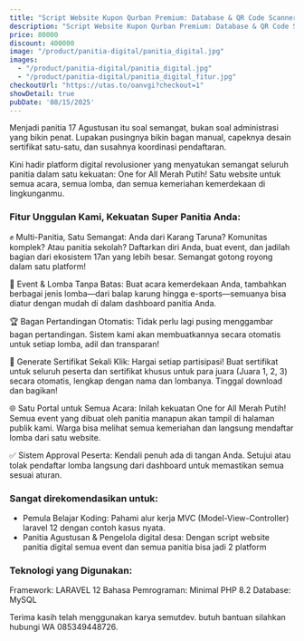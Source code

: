 ```yaml
---
title: "Script Website Kupon Qurban Premium: Database & QR Code Scanner!"
description: "Script Website Kupon Qurban Premium: Database & QR Code Scanner!"
price: 80000
discount: 400000
image: "/product/panitia-digital/panitia_digital.jpg"
images:
  - "/product/panitia-digital/panitia_digital.jpg"
  - "/product/panitia-digital/panitia_digital_fitur.jpg"
checkoutUrl: "https://utas.to/oanvgi?checkout=1"
showDetail: true
pubDate: '08/15/2025'
---
```

Menjadi panitia 17 Agustusan itu soal semangat, bukan soal administrasi yang bikin penat. Lupakan pusingnya bikin bagan manual, capeknya desain sertifikat satu-satu, dan susahnya koordinasi pendaftaran.

Kini hadir platform digital revolusioner yang menyatukan semangat seluruh panitia dalam satu kekuatan: One for All Merah Putih! Satu website untuk semua acara, semua lomba, dan semua kemeriahan kemerdekaan di lingkunganmu.

### Fitur Unggulan Kami, Kekuatan Super Panitia Anda:

✊ Multi-Panitia, Satu Semangat: Anda dari Karang Taruna? Komunitas komplek? Atau panitia sekolah? Daftarkan diri Anda, buat event, dan jadilah bagian dari ekosistem 17an yang lebih besar. Semangat gotong royong dalam satu platform!

🎉 Event & Lomba Tanpa Batas: Buat acara kemerdekaan Anda, tambahkan berbagai jenis lomba—dari balap karung hingga e-sports—semuanya bisa diatur dengan mudah di dalam dashboard panitia Anda.

🏆 Bagan Pertandingan Otomatis: Tidak perlu lagi pusing menggambar bagan pertandingan. Sistem kami akan membuatkannya secara otomatis untuk setiap lomba, adil dan transparan!

📜 Generate Sertifikat Sekali Klik: Hargai setiap partisipasi! Buat sertifikat untuk seluruh peserta dan sertifikat khusus untuk para juara (Juara 1, 2, 3) secara otomatis, lengkap dengan nama dan lombanya. Tinggal download dan bagikan!

🌐 Satu Portal untuk Semua Acara: Inilah kekuatan One for All Merah Putih! Semua event yang dibuat oleh panitia manapun akan tampil di halaman publik kami. Warga bisa melihat semua kemeriahan dan langsung mendaftar lomba dari satu website.

✅ Sistem Approval Peserta: Kendali penuh ada di tangan Anda. Setujui atau tolak pendaftar lomba langsung dari dashboard untuk memastikan semua sesuai aturan.

### Sangat direkomendasikan untuk:

- Pemula Belajar Koding: Pahami alur kerja MVC (Model-View-Controller) laravel 12 dengan contoh kasus nyata.
- Panitia Agustusan & Pengelola digital desa: Dengan script website panitia digital semua event dan semua panitia bisa jadi 2 platform

### Teknologi yang Digunakan:

Framework: LARAVEL 12
Bahasa Pemrograman: Minimal PHP 8.2
Database: MySQL

Terima kasih telah menggunakan karya semutdev. butuh bantuan silahkan hubungi WA 085349448726.